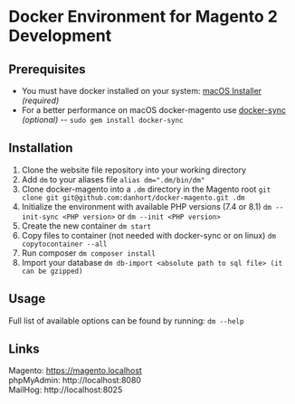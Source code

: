 # Docker Environment for Magento 2 Development
## Prerequisites
- You must have docker installed on your system:  [macOS Installer](https://docs.docker.com/desktop/mac/install/) *(required)*
- For a better performance on macOS docker-magento use [docker-sync](http://docker-sync.io/) *(optional)*
-- `sudo gem install docker-sync`
## Installation
1. Clone the website file repository into your working directory
2. Add `dm` to your aliases file
`alias dm=".dm/bin/dm"`  
3. Clone docker-magento into a `.dm` directory in the Magento root
`git clone git git@github.com:danhort/docker-magento.git .dm`   
4. Initialize the environment with available PHP versions (7.4 or 8.1)
`dm --init-sync <PHP version>` or `dm --init <PHP version>`  
5. Create the new container
`dm start`
6. Copy files to container (not needed with docker-sync or on linux)
`dm copytocontainer --all` 
7. Run composer
`dm composer install`
8. Import your database
`dm db-import <absolute path to sql file> (it can be gzipped)`

## Usage  
Full list of available options can be found by running: `dm --help`

## Links
Magento: https://magento.localhost   
phpMyAdmin: http://localhost:8080   
MailHog: http://localhost:8025    
